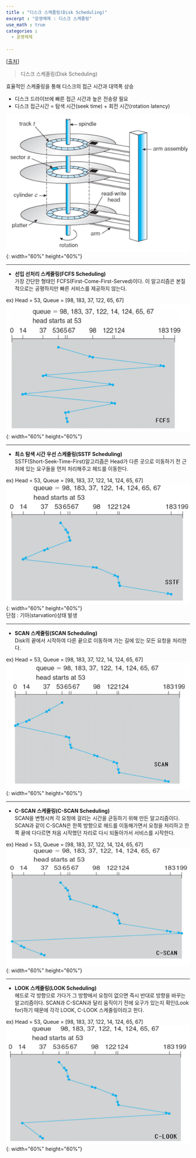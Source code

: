```yaml
---
title : "디스크 스케줄링(Disk Scheduling)"
excerpt : "운영체제 : 디스크 스케줄링"
use_math : true
categories :
  - 운영체제

---
```


[[출처](https://m.blog.naver.com/jevida/140193949948)]  

> 디스크 스케줄링(Disk Scheduling)  

효율적인 스케줄링을 통해 디스크의 접근 시간과 대역폭 상승    

- 디스크 드라이브에 빠른 접근 시간과 높은 전송량 필요  
- 디스크 접근시간 = 탐색 시간(seek time) + 회전 시간(rotation latency)     

![](/assets/images/디스크스케줄링1.png){: width="60%" height="60%"}  

---

- **선입 선처리 스케줄링(FCFS Scheduling)**  
가장 간단한 형태인 FCFS(First-Come-First-Served)이다. 이 알고리즘은 본질적으로는 공평하지만 빠른 서비스를 제공하지 않는다.  

ex) Head = 53, Queue = [98, 183, 37, 122, 65, 67]  
![](/assets/images/디스크스케줄링2.png){: width="60%" height="60%"}  

---

- **최소 탐색 시간 우선 스케줄링(SSTF Scheduling)**  
SSTF(Short-Seek-Time-First)알고리즘은 Head가 다른 곳으로 이동하기 전 근처에 있는 요구들을 먼저 처리해주고 헤드를 이동한다.  

ex) Head = 53, Queue = [98, 183, 37, 122, 14, 124, 65, 67]  
![](/assets/images/디스크스케줄링3.png){: width="60%" height="60%"}  
단점 : 기아(starvation)상태 발생  

---

- **SCAN 스케줄링(SCAN Scheduling)**  
Disk의 끝에서 시작하여 다른 끝으로 이동하며 가는 길에 있는 모든 요청을 처리한다.  

ex) Head = 53, Queue = [98, 183, 37, 122, 14, 124, 65, 67]  
![](/assets/images/디스크스케줄링4.png){: width="60%" height="60%"}   

---

- **C-SCAN 스케줄링(C-SCAN Scheduling)**  
SCAN을 변형시켜 각 요청에 걸리는 시간을 균등하기 위해 만든 알고리즘이다. SCAN과 같이 C-SCAN은 한쪽 방향으로 헤드를 이동해가면서 요청을 처리하고 한쪽 끝에 다다르면 처음 시작했던 자리로 다시 되돌아가서 서비스를 시작한다.  

ex) Head = 53, Queue = [98, 183, 37, 122, 14, 124, 65, 67]  
![](/assets/images/디스크스케줄링5.png){: width="60%" height="60%"}   

---

- **LOOK 스케줄링(LOOK Scheduling)**  
헤드로 각 방향으로 가다가 그 방향에서 요청이 없으면 즉시 반대로 방향을 바꾸는 알고리즘이다. SCAN과 C-SCAN과 달리 움직이기 전에 요구가 있는지 확인(Look for)하기 때문에 각각 LOOK, C-LOOK 스케줄링이라고 한다.  

ex) Head = 53, Queue = [98, 183, 37, 122, 14, 124, 65, 67]  
![](/assets/images/디스크스케줄링6.png){: width="60%" height="60%"}     
